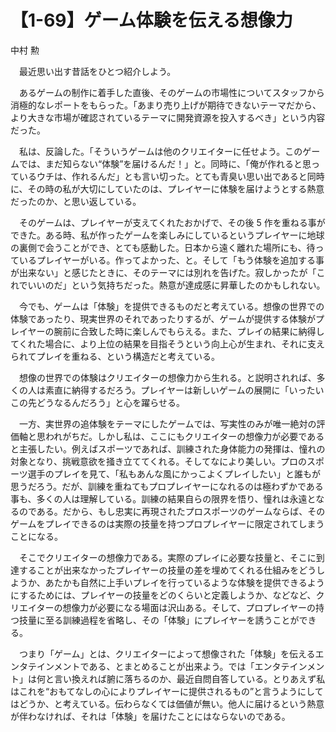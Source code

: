 # 【1-69】ゲーム体験を伝える想像力

<div class="author">中村 勲</div>

　最近思い出す昔話をひとつ紹介しよう。

　あるゲームの制作に着手した直後、そのゲームの市場性についてスタッフから消極的なレポートをもらった。「あまり売り上げが期待できないテーマだから、より大きな市場が確認されているテーマに開発資源を投入するべき」という内容だった。

　私は、反論した。「そういうゲームは他のクリエイターに任せよう。このゲームでは、まだ知らない“体験”を届けるんだ！」と。同時に、「俺が作れると思っているウチは、作れるんだ」とも言い切った。とても青臭い思い出であると同時に、その時の私が大切にしていたのは、プレイヤーに体験を届けようとする熱意だったのか、と思い返している。

　そのゲームは、プレイヤーが支えてくれたおかげで、その後 5 作を重ねる事ができた。ある時、私が作ったゲームを楽しみにしているというプレイヤーに地球の裏側で会うことができ、とても感動した。日本から遠く離れた場所にも、待っているプレイヤーがいる。作ってよかった、と。そして「もう体験を追加する事が出来ない」と感じたときに、そのテーマには別れを告げた。寂しかったが「これでいいのだ」という気持ちだった。熱意が達成感に昇華したのかもしれない。

　今でも、ゲームは「体験」を提供できるものだと考えている。想像の世界での体験であったり、現実世界のそれであったりするが、ゲームが提供する体験がプレイヤーの腕前に合致した時に楽しんでもらえる。また、プレイの結果に納得してくれた場合に、より上位の結果を目指そうという向上心が生まれ、それに支えられてプレイを重ねる、という構造だと考えている。

　想像の世界での体験はクリエイターの想像力から生れる。と説明されれば、多くの人は素直に納得するだろう。プレイヤーは新しいゲームの展開に「いったいこの先どうなるんだろう」と心を躍らせる。

　一方、実世界の追体験をテーマにしたゲームでは、写実性のみが唯一絶対の評価軸と思われがちだ。しかし私は、ここにもクリエイターの想像力が必要であると主張したい。例えばスポーツであれば、訓練された身体能力の発揮は、憧れの対象となり、挑戦意欲を掻き立ててくれる。そしてなにより美しい。プロのスポーツ選手のプレイを見て、「私もあんな風にかっこよくプレイしたい」と誰もが思うだろう。だが、訓練を重ねてもプロプレイヤーになれるのは極わずかである事も、多くの人は理解している。訓練の結果自らの限界を悟り、憧れは永遠となるのである。だから、もし忠実に再現されたプロスポーツのゲームならば、そのゲームをプレイできるのは実際の技量を持つプロプレイヤーに限定されてしまうことになる。

　そこでクリエイターの想像力である。実際のプレイに必要な技量と、そこに到達することが出来なかったプレイヤーの技量の差を埋めてくれる仕組みをどうしようか、あたかも自然に上手いプレイを行っているような体験を提供できるようにするためには、プレイヤーの技量をどのくらいと定義しようか、などなど、クリエイターの想像力が必要になる場面は沢山ある。そして、プロプレイヤーの持つ技量に至る訓練過程を省略し、その「体験」にプレイヤーを誘うことができる。

　つまり「ゲーム」とは、クリエイターによって想像された「体験」を伝えるエンタテインメントである、とまとめることが出来よう。では「エンタテインメント」は何と言い換えれば腑に落ちるのか、最近自問自答している。とりあえず私はこれを“おもてなしの心によりプレイヤーに提供されるもの”と言うようにしてはどうか、と考えている。伝わらなくては価値が無い。他人に届けるという熱意が伴わなければ、それは「体験」を届けたことにはならないのである。
